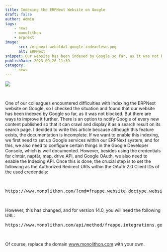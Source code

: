 ```yaml
---
title: Indexing the ERPNext Website on Google
draft: false
author: Admin
tags:
    - news
    - monolithon
    - erpnext
image:
      src: /erpnext-weboldal-google-indexelése.png
      alt: ERPNext
snippet: Our website has been indexed by Google so far, as it was not blocked. But there are ways to improve it further.
publishDate: 2023-09-26 11:39
category:
    - news
---
```


<p><img src="/erpnext-weboldal-google-indexelése.png"></p><p><br></p><p>One of our colleagues encountered difficulties with indexing the ERPNext website on Google, so I checked the situation and found that our website has been indexed by Google so far, as it was not blocked. But there are ways to improve it further. There is an option to notify Google of every new content published so that it can crawl and display it as a search result on its search page. I decided to write this article because although this feature exists, the documentation is incomplete. If we want to enable this indexing, we first need to set up Google services within our ERPNext system, and for this, we also need to configure certain things in the Google Developer Console, which is well documented. However, besides using the credentials for címtár, naptár, map, drive API, and Google OAuth, we also need to enable the Indexing API. Once this is done, the crucial step is to set the following as the Authorized Redirect URIs within the OAuth 2.0 Client IDs of the used credentials:</p><p><br></p><pre class="ql-code-block-container" spellcheck="false"><div class="ql-code-block" data-language="plain">https://www.monolithon.com/?cmd=frappe.website.doctype.website_settings.google_indexing.google_callback</div></pre><p><br></p><p>However, this has changed, and for version 14.0, you will need the following URL:</p><pre class="ql-code-block-container" spellcheck="false"><div class="ql-code-block">https://www.monolithon.com/api/method/frappe.integrations.google_oauth.callback</div></pre><p><br></p><p>Of course, replace the domain <a href="http://www.monolithon.com" rel="noopener noreferrer">www.monolithon.com</a> with your own.</p>
